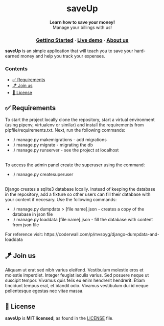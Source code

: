 <h1 align="center">
  saveUp
</h1>

<p align="center">
  <strong>Learn how to save your money!</strong><br>
  Manage your billings with us!
</p>

<h3 align="center">
  <a href="#">Getting Started</a>
  <span> · </span>
  <a href="#">Live demo</a>
  <span> · </span>
  <a href="https://github.com/python-lovers-group">About us</a>
</h3>

**saveUp** is an simple application that will teach you to save your hard-earned money and help you track your expenses.

### Contents 
- [✅ Requirements](#%e2%9c%85-requirements)
- [🪁 Join us](#%f0%9f%aa%81-join-us)
- [📜 License](#%f0%9f%93%9c-license)



## ✅ Requirements
To start the project locally clone the repository, start a virtual environment (using pipenv, virtualenv or similar) and install the requirements from pipfile/requirements.txt. Next, run the following commands:
<ul>
  <li>./ manage.py makemigrations - add migrations </li>
  <li>./ manage.py migrate - migrating the db</li>
  <li>./ manage.py runserver - see the project at localhost</li>
</ul>
<br/>
To access the admin panel create the superuser using the command:
<ul>
  <li>./ manage.py createsuperuser</li>
</ul>
<br/>
Django creates a sqlite3 database locally. Instead of keeping the database in the repository, add a fixture so other users can fill their database with your content if necesary. Use the following commands:
<ul>
  <li>./ manage.py dumpdata > [file name].json - creates a copy of the database in json file</li>
  <li>./ manage.py loaddata [file name].json - fill the database with content from json file</li>
</ul>
For reference visit: https://coderwall.com/p/mvsoyg/django-dumpdata-and-loaddata


## 🪁 Join us
Aliquam ut erat sed nibh varius eleifend. Vestibulum molestie eros et molestie imperdiet. Integer feugiat iaculis varius. Sed posuere neque ut suscipit tempor. Vivamus quis felis eu enim hendrerit hendrerit. Etiam tincidunt tempus erat, et blandit odio. Vivamus vestibulum dui id neque pellentesque egestas nec vitae massa.

## 📜 License
**saveUp** is **MIT licensed**, as found in the [LICENSE][l] file.


[l]: ./LICENSE
